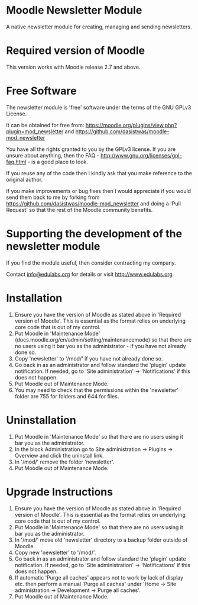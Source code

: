 Moodle Newsletter Module
============================
A native newsletter module for creating, managing and sending newsletters.

Required version of Moodle
==========================
This version works with Moodle release 2.7 and above.

Free Software
=============
The newsletter module is 'free' software under the terms of the GNU GPLv3 License.

It can be obtained for free from:
https://moodle.org/plugins/view.php?plugin=mod_newsletter
and
https://github.com/dasistwas/moodle-mod_newsletter

You have all the rights granted to you by the GPLv3 license.  If you are unsure about anything, then the
FAQ - http://www.gnu.org/licenses/gpl-faq.html - is a good place to look.

If you reuse any of the code then I kindly ask that you make reference to the original author.

If you make improvements or bug fixes then I would appreciate if you would send them back to me by forking from
https://github.com/dasistwas/moodle-mod_newsletter and doing a 'Pull Request' so that the rest of the
Moodle community benefits.

Supporting the development of the newsletter module
===========================
If you find the module useful, then consider contracting my company. 

Contact info@edulabs.org for details or visit http://www.edulabs.org

Installation
============
1. Ensure you have the version of Moodle as stated above in 'Required version of Moodle'.  This is essential as the
   format relies on underlying core code that is out of my control.
2. Put Moodle in 'Maintenance Mode' (docs.moodle.org/en/admin/setting/maintenancemode) so that there are no
   users using it bar you as the administrator - if you have not already done so.
3. Copy 'newsletter' to '/mod/' if you have not already done so.
4. Go back in as an administrator and follow standard the 'plugin' update notification.  If needed, go to
   'Site administration' -> 'Notifications' if this does not happen.
5. Put Moodle out of Maintenance Mode.
6. You may need to check that the permissions within the 'newsletter' folder are 755 for folders and 644 for files.

Uninstallation
==============
1. Put Moodle in 'Maintenance Mode' so that there are no users using it bar you as the administrator.
2. In the block Administration go to Site administration -> Plugins -> Overview and click the uninstall link.
3. In '/mod/' remove the folder 'newsletter'.
4. Put Moodle out of Maintenance Mode.

Upgrade Instructions
====================
1. Ensure you have the version of Moodle as stated above in 'Required version of Moodle'.  This is essential as the
   format relies on underlying core code that is out of my control.
2. Put Moodle in 'Maintenance Mode' so that there are no users using it bar you as the administrator.
3. In '/mod/' move old 'newsletter' directory to a backup folder outside of Moodle.
4. Copy new 'newsletter' to '/mod/'.
5. Go back in as an administrator and follow standard the 'plugin' update notification.  If needed, go to
   'Site administration' -> 'Notifications' if this does not happen.
6. If automatic 'Purge all caches' appears not to work by lack of display etc. then perform a manual 'Purge all caches'
   under 'Home -> Site administration -> Development -> Purge all caches'.
7. Put Moodle out of Maintenance Mode.
